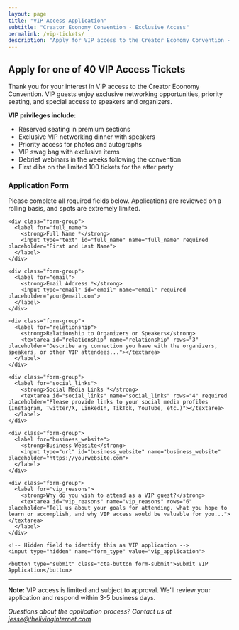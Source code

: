 ```yaml
---
layout: page
title: "VIP Access Application"
subtitle: "Creator Economy Convention - Exclusive Access"
permalink: /vip-tickets/
description: "Apply for VIP access to the Creator Economy Convention - limited exclusive spots available."
---
```


## Apply for one of 40 VIP Access Tickets

Thank you for your interest in VIP access to the Creator Economy Convention. VIP guests enjoy exclusive networking opportunities, priority seating, and special access to speakers and organizers.

**VIP privileges include:**
- Reserved seating in premium sections
- Exclusive VIP networking dinner with speakers
- Priority access for photos and autographs
- VIP swag bag with exclusive items
- Debrief webinars in the weeks following the convention
- First dibs on the limited 100 tickets for the after party

### Application Form

Please complete all required fields below. Applications are reviewed on a rolling basis, and spots are extremely limited.

<div class="vip-form-container">
  <form action="https://formspree.io/f/mldlyzrd" method="POST" class="vip-application-form">
    
    <div class="form-group">
      <label for="full_name">
        <strong>Full Name *</strong>
        <input type="text" id="full_name" name="full_name" required placeholder="First and Last Name">
      </label>
    </div>

    <div class="form-group">
      <label for="email">
        <strong>Email Address *</strong>
        <input type="email" id="email" name="email" required placeholder="your@email.com">
      </label>
    </div>

    <div class="form-group">
      <label for="relationship">
        <strong>Relationship to Organizers or Speakers</strong>
        <textarea id="relationship" name="relationship" rows="3" placeholder="Describe any connection you have with the organizers, speakers, or other VIP attendees..."></textarea>
      </label>
    </div>

    <div class="form-group">
      <label for="social_links">
        <strong>Social Media Links *</strong>
        <textarea id="social_links" name="social_links" rows="4" required placeholder="Please provide links to your social media profiles (Instagram, Twitter/X, LinkedIn, TikTok, YouTube, etc.)"></textarea>
      </label>
    </div>

    <div class="form-group">
      <label for="business_website">
        <strong>Business Website</strong>
        <input type="url" id="business_website" name="business_website" placeholder="https://yourwebsite.com">
      </label>
    </div>

    <div class="form-group">
      <label for="vip_reasons">
        <strong>Why do you wish to attend as a VIP guest?</strong>
        <textarea id="vip_reasons" name="vip_reasons" rows="6" placeholder="Tell us about your goals for attending, what you hope to learn or accomplish, and why VIP access would be valuable for you..."></textarea>
      </label>
    </div>

    <!-- Hidden field to identify this as VIP application -->
    <input type="hidden" name="form_type" value="vip_application">
    
    <button type="submit" class="cta-button form-submit">Submit VIP Application</button>
  </form>
</div>

---

**Note:** VIP access is limited and subject to approval. We'll review your application and respond within 3-5 business days. 

*Questions about the application process? Contact us at [jesse@thelivinginternet.com](mailto:jesse@thelivinginternet.com)*
